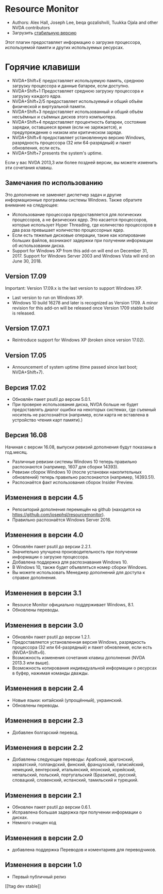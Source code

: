 # Resource Monitor #

* Authors: Alex Hall, Joseph Lee, beqa gozalishvili, Tuukka Ojala and other
  NVDA contributors
* Загрузить [стабильную версию][1]

Этот плагин предоставляет информацию о загрузке процессора, используемой
памяти и  других используемых ресурсах.

# Горячие клавиши #

* NVDA+Shift+E предоставляет используемую память, среднюю загрузку
  процессора и данные батареи, если доступно.
* NVDA+Shift+1 Предоставляет среднюю загрузку процессора и загрузку каждого
  ядра.
* NVDA+Shift+2/5 предоставляет используемый и общий объём физической и
  виртуальной памяти.
* NVDA+Shift+3 предоставляет использованный и общий объём несъёмных и
  съёмных дисков этого компьютера.
* NVDA+Shift+4 предоставляет процентность батареи, состояние зарядки,
  оставшееся время (если не заряжается), и предупреждение о низком или
  критическом заряде.
* NVDA+Shift+6 предоставляет установленную версию Windows, разрядность
  процессора (32 или 64-разрядный) и пакет обновления, если есть.
* NVDA+Shift+7 presents the system's uptime.

Если у вас NVDA 2013,3 или более поздней версии, вы можете изменить эти
сочетания клавиш.

## Замечания по использованию ##

Это дополнение не заменяет диспетчер задач и другие информационные программы
системы Windows. Также обратите внимание на следующее:

* Использование процессора предоставляется для логических процессоров, а не
  физических ядер. Это касается процессоров, которые использует Hyper
  Threading, где количество процессоров в два раза превышает количество
  процессорных ядер.
* Если есть тяжелые дисковые операции, такие как копирование больших файлов,
  возникают задержки при получении информации об использовании диска.
* Support for Windows XP from this add-on will end on December 31,
  2017. Support for Windows Server 2003 and Windows Vista will end on June
  30, 2018.

## Version 17.09

Important: Version 17.09.x is the last version to support Windows XP.

* Last version to run on Windows XP.
* Windows 10 build 16278 and later is recognized as Version 1709. A minor
  revision for this add-on will be released once Version 1709 stable build
  is released.

## Version 17.07.1

* Reintroduce support for Windows XP (broken since version 17.02).

## Version 17.05

* Announcement of system uptime (time passed since last boot; NVDA+Shift+7).

## Версия 17.02

* Обновлён пакет psutil до версии 5.0.1.
* При проверке использования диска, NVDA больше не будет предоставлять
  диалог ошибки на некоторых системах, где съемный носитель не распознаётся
  (например, если карта не вставлена в устройство чтения карт памяти).)

## Версия 16.08

Начиная с версии 16.08, выпуски ревизий дополнения будут показаны в
год.месяц.

* Различные ревизии системы Windows 10 теперь правильно распознаются
  (например, 1607 для сборки 14393).
* Ревизии сборок Windows 10 (после установки накопительных обновлений)
  теперь правильно распознаются (например, 14393.51).
* Распознаётся факт использования сборок Insider Preview.

## Изменения в версии 4.5 ##

* Репозиторий дополнения перемещён на github (находится на
  https://github.com/josephsl/resourcemonitor).
* Правильно распознаётся Windows Server 2016.

## Изменения в версии 4.0 ##

* Обновлён пакет psutil до версии 2.2.1.
* Значительно улучшена производительность при получении информации о
  загрузке процессора.
* Добавлена поддержка для распознавания Windows 10.
* В Windows 10, также будет объявляться номер сборки Windows.
* Вы можете использовать Менеджер дополнений для доступа к справке
  дополнения.

## Изменения в версии 3.1 ##

* Resource Monitor официально поддерживает Windows, 8.1.
* Обновлены переводы.

## Изменения в версии 3.0 ##

* Обновлён пакет psutil до версии 1.2.1.
* Предоставляется установленная версия Windows, разрядность процессора (32
  или 64-разрядный) и пакет обновления, если есть (NVDA+Shift+6).
* Возможность изменения сочетания клавиш дополнения (NVDA 2013.3 или выше).
* Возможность копирования индивидуальной информации о ресурсах в буфер,
  нажимая команды дважды.

## Изменения в версии 2.4 ##

* Новые языки: китайский (упрощённый), украинский.
* Обновлены переводы.

## Изменения в версии 2.3 ##

* Добавлен болгарский перевод.

## Изменения в версии 2.2 ##

* Добавлены следующие переводы: Арабский, арагонский, хорватский,
  голландский, финский, французский, галисийский, немецкий, венгерский,
  итальянский, японский, корейский, непальский, польский, португальский
  (Бразилия), русский, словацкий, словенский, испанский, тамильский и
  турецкий.

## Изменения в версии 2.1 ##

* Обновлен пакет psutil до версии 0.6.1.
* Исправлена ​​большая задержка при получении информации о дисках.
* Немного очищен код

## Изменения в версии 2.0 ##

* добавлена ​​поддержка Переводов и коментариев для переводчиков.

## Изменения в версии 1.0 ##

* Первый публичный релиз

[[!tag dev stable]]

[1]: https://addons.nvda-project.org/files/get.php?file=rm
